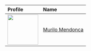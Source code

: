 | Profile                                                                                                                                          | Name                  |
|:-------------------------------------------------------------------------------------------------------------------------------------------------|:----------------------|
| <img src="https://avatars2.githubusercontent.com/u/48736656?s=400&u=1b9020dee01a2f98de49003a84e9f8615d4d7c79&v=4" width="100" height="100" /> | [Murilo Mendonca]|

[Murilo Mendonca]: https://github.com/murilommen
